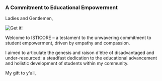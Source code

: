 ### A Commitment to Educational Empowerment
Ladies and Gentlemen,

![Get it!](https://github.com/yaya2devops/bachelor-guide/blob/main/docs/lifeline/mission.png)

Welcome to ISTICORE – a testament to the unwavering commitment to student empowerment, driven by empathy and compassion.

I aimed to articulate the genesis and raison d'être of disadvantaged and under-resourced: a steadfast dedication to the educational advancement and holistic development of students within my community.



My gift to y'all,
